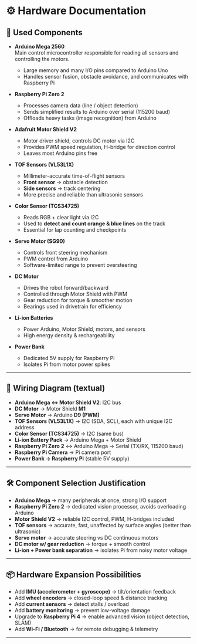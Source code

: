 # ⚙️ Hardware Documentation

## 🧩 Used Components

- **Arduino Mega 2560**  
  Main control microcontroller responsible for reading all sensors and controlling the motors.  
  - Large memory and many I/O pins compared to Arduino Uno  
  - Handles sensor fusion, obstacle avoidance, and communicates with Raspberry Pi  

- **Raspberry Pi Zero 2**  
  - Processes camera data (line / object detection)  
  - Sends simplified results to Arduino over serial (115200 baud)  
  - Offloads heavy tasks (image recognition) from Arduino  

- **Adafruit Motor Shield V2**  
  - Motor driver shield, controls DC motor via I2C  
  - Provides PWM speed regulation, H-bridge for direction control  
  - Leaves most Arduino pins free  

- **TOF Sensors (VL53L1X)**  
  - Millimeter-accurate time-of-flight sensors  
  - **Front sensor** → obstacle detection  
  - **Side sensors** → track centering  
  - More precise and reliable than ultrasonic sensors  

- **Color Sensor (TCS34725)**  
  - Reads RGB + clear light via I2C  
  - Used to **detect and count orange & blue lines** on the track  
  - Essential for lap counting and checkpoints  

- **Servo Motor (SG90)**  
  - Controls front steering mechanism  
  - PWM control from Arduino  
  - Software-limited range to prevent oversteering  

- **DC Motor**  
  - Drives the robot forward/backward  
  - Controlled through Motor Shield with PWM  
  - Gear reduction for torque & smoother motion  
  - Bearings used in drivetrain for efficiency  

- **Li-ion Batteries**  
  - Power Arduino, Motor Shield, motors, and sensors  
  - High energy density & rechargeability  

- **Power Bank**  
  - Dedicated 5V supply for Raspberry Pi  
  - Isolates Pi from motor power spikes  

---

## 🔌 Wiring Diagram (textual)

- **Arduino Mega ↔ Motor Shield V2**: I2C bus  
- **DC Motor** → Motor Shield **M1**  
- **Servo Motor** → Arduino **D9 (PWM)**  
- **TOF Sensors (VL53L1X)** → I2C (SDA, SCL), each with unique I2C address  
- **Color Sensor (TCS34725)** → I2C (same bus)  
- **Li-ion Battery Pack** → Arduino Mega + Motor Shield  
- **Raspberry Pi Zero 2** ↔ Arduino Mega → Serial (TX/RX, 115200 baud)  
- **Raspberry Pi Camera** → Pi camera port  
- **Power Bank → Raspberry Pi** (stable 5V supply)  

---

## 🛠️ Component Selection Justification

- **Arduino Mega** → many peripherals at once, strong I/O support  
- **Raspberry Pi Zero 2** → dedicated vision processor, avoids overloading Arduino  
- **Motor Shield V2** → reliable I2C control, PWM, H-bridges included  
- **TOF sensors** → accurate, fast, unaffected by surface angles (better than ultrasonic)  
- **Servo motor** → accurate steering vs DC continuous motors  
- **DC motor w/ gear reduction** → torque + smooth control  
- **Li-ion + Power bank separation** → isolates Pi from noisy motor voltage  

---

## 📦 Hardware Expansion Possibilities

- Add **IMU (accelerometer + gyroscope)** → tilt/orientation feedback  
- Add **wheel encoders** → closed-loop speed & distance tracking  
- Add **current sensors** → detect stalls / overload  
- Add **battery monitoring** → prevent low-voltage damage  
- Upgrade to **Raspberry Pi 4** → enable advanced vision (object detection, SLAM)  
- Add **Wi-Fi / Bluetooth** → for remote debugging & telemetry  

---
